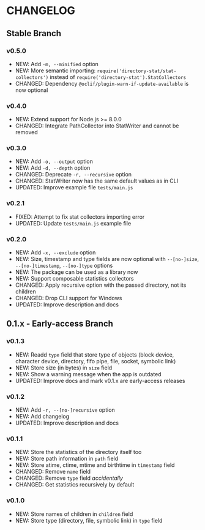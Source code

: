 # CHANGELOG

## Stable Branch
### v0.5.0
- NEW: Add `-m, --minified` option
- NEW: More semantic importing: `require('directory-stat/stat-collectors')` instead of `require('directory-stat').StatCollectors`
- CHANGED: Dependency `@oclif/plugin-warn-if-update-available` is now optional

### v0.4.0
- NEW: Extend support for Node.js >= 8.0.0
- CHANGED: Integrate PathCollector into StatWriter and cannot be removed

### v0.3.0
- NEW: Add `-o, --output` option
- NEW: Add `-d, --depth` option
- CHANGED: Deprecate `-r, --recursive` option
- CHANGED: StatWriter now has the same default values as in CLI
- UPDATED: Improve example file `tests/main.js`

### v0.2.1
- FIXED: Attempt to fix stat collectors importing error
- UPDATED: Update `tests/main.js` example file

### v0.2.0
- NEW: Add `-x, --exclude` option
- NEW: Size, timestamp and type fields are now optional with `--[no-]size`, `--[no-]timestamp`, `--[no-]type` options
- NEW: The package can be used as a library now
- NEW: Support composable statistics collectors
- CHANGED: Apply recursive option with the passed directory, not its children
- CHANGED: Drop CLI support for Windows
- UPDATED: Improve description and docs

## 0.1.x - Early-access Branch
### v0.1.3
- NEW: Readd `type` field that store type of objects (block device, character device, directory, fifo pipe, file, socket, symbolic link)
- NEW: Store size (in bytes) in `size` field
- NEW: Show a warning message when the app is outdated
- UPDATED: Improve docs and mark v0.1.x are early-access releases

### v0.1.2
- NEW: Add `-r, --[no-]recursive` option
- NEW: Add changelog
- UPDATED: Improve description and docs

### v0.1.1
- NEW: Store the statistics of the directory itself too
- NEW: Store path information in `path` field
- NEW: Store atime, ctime, mtime and birthtime in `timestamp` field
- CHANGED: Remove `name` field
- CHANGED: Remove `type` field *accidentally*
- CHANGED: Get statistics recursively by default

### v0.1.0
- NEW: Store names of children in `children` field
- NEW: Store type (directory, file, symbolic link) in `type` field
